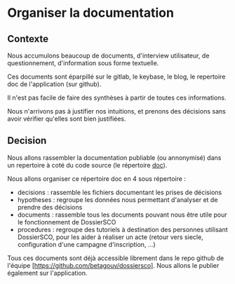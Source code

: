 # Organiser la documentation

## Contexte

Nous accumulons beaucoup de documents, d'interview utilisateur, de
questionnement, d'information sous forme textuelle.

Ces documents sont éparpillé sur le gitlab, le keybase, le blog, le repertoire
doc de l'application (sur github).

Il n'est pas facile de faire des synthèses à partir de toutes ces informations.

Nous n'arrivons pas à justifier nos intuitions, et prenons des décisions sans
avoir vérifier qu'elles sont bien justifiées.

## Decision

Nous allons rassembler la documentation publiable (ou annonymisé) dans un
repertoire à coté du code source (le répertoire [doc](/doc)).

Nous allons organiser ce répertoire doc en 4 sous répertoire :

- decisions : rassemble les fichiers documentant les prises de décisions
- hypotheses : regroupe les données nous permettant d'analyser et de prendre
  des décisions
- documents : rassemble tous les documents pouvant nous être utile pour le
  fonctionnement de DossierSCO
- procedures : regroupe des tutoriels à destination des personnes utilisant
  DossierSCO, pour les aider à réaliser un acte (retour vers siecle,
  configuration d'une campagne d'inscription, ...)

Tous ces documents sont déjà accessible librement dans le repo github de
l'équipe [https://github.com/betagouv/dossiersco]. Nous allons le publier
également sur l'application.
